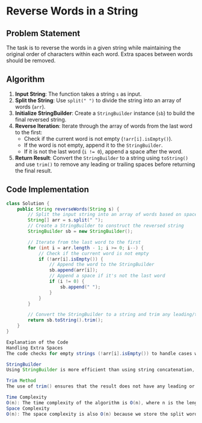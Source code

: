 # Reverse Words in a String

## Problem Statement
The task is to reverse the words in a given string while maintaining the original order of characters within each word. Extra spaces between words should be removed.

## Algorithm
1. **Input String**: The function takes a string `s` as input.
2. **Split the String**: Use `split(" ")` to divide the string into an array of words (`arr`).
3. **Initialize StringBuilder**: Create a `StringBuilder` instance (`sb`) to build the final reversed string.
4. **Reverse Iteration**: Iterate through the array of words from the last word to the first:
   - Check if the current word is not empty (`!arr[i].isEmpty()`).
   - If the word is not empty, append it to the `StringBuilder`.
   - If it is not the last word (`i != 0`), append a space after the word.
5. **Return Result**: Convert the `StringBuilder` to a string using `toString()` and use `trim()` to remove any leading or trailing spaces before returning the final result.

## Code Implementation

```java
class Solution {
    public String reverseWords(String s) {
        // Split the input string into an array of words based on spaces
        String[] arr = s.split(" ");
        // Create a StringBuilder to construct the reversed string
        StringBuilder sb = new StringBuilder();

        // Iterate from the last word to the first
        for (int i = arr.length - 1; i >= 0; i--) {
            // Check if the current word is not empty
            if (!arr[i].isEmpty()) {
                // Append the word to the StringBuilder
                sb.append(arr[i]);
                // Append a space if it's not the last word
                if (i != 0) {
                    sb.append(" ");
                }
            }
        }

        // Convert the StringBuilder to a string and trim any leading/trailing spaces
        return sb.toString().trim();
    }
}

Explanation of the Code
Handling Extra Spaces
The code checks for empty strings (!arr[i].isEmpty()) to handle cases where there may be multiple spaces between words.

StringBuilder
Using StringBuilder is more efficient than using string concatenation, especially in a loop, because it reduces the number of temporary string objects created.

Trim Method
The use of trim() ensures that the result does not have any leading or trailing spaces.

Time Complexity
O(n): The time complexity of the algorithm is O(n), where n is the length of the input string. This is because we iterate through the entire string once for splitting and once for building the result.
Space Complexity
O(n): The space complexity is also O(n) because we store the split words in an array and use a StringBuilder to build the final output string. In the worst case, all characters could be words, leading to the need for storage proportional to the input size.